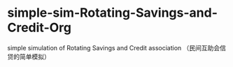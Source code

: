 # simple-sim-Rotating-Savings-and-Credit-Org
simple simulation of Rotating Savings and Credit association
（民间互助会信贷的简单模拟）
